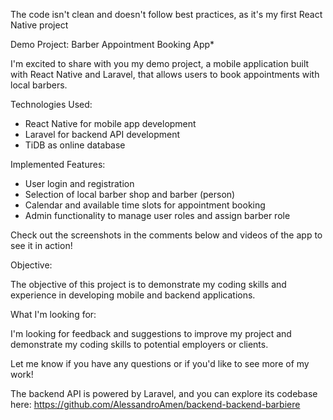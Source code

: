 The code isn't clean and doesn't follow best practices, as it's my first React Native project


Demo Project: Barber Appointment Booking App*

I'm excited to share with you my demo project, a mobile application built with React Native and Laravel, that allows users to book appointments with local barbers.

Technologies Used:

- React Native for mobile app development
- Laravel for backend API development
- TiDB as online database

Implemented Features:

- User login and registration
- Selection of local barber shop and barber (person)
- Calendar and available time slots for appointment booking
- Admin functionality to manage user roles and assign barber role

Check out the screenshots in the comments below and videos of the app to see it in action!

Objective:

The objective of this project is to demonstrate my coding skills and experience in developing mobile and backend applications.

What I'm looking for:

I'm looking for feedback and suggestions to improve my project and demonstrate my coding skills to potential employers or clients.

Let me know if you have any questions or if you'd like to see more of my work!

The backend API is powered by Laravel, and you can explore its codebase here: https://github.com/AlessandroAmen/backend-backend-barbiere
